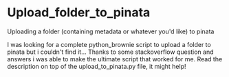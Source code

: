 # Upload_folder_to_pinata
Uploading a folder (containing metadata or whatever you'd like) to pinata

I was looking for a complete python_brownie script to upload a folder to pinata but i couldn't find it...
Thanks to some stackoverflow question and answers i was able to make the ultimate script that worked for me.
Read the description on top of the upload_to_pinata.py file, it might help!
